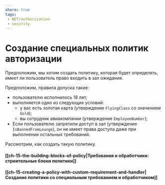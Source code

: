 ```yaml
---
share: true
tags:
 - NET/authorization
 - security
---
```

# Создание специальных политик авторизации
Предположим, мы хотим создать политику, которая будет определять, имеет ли пользователь право входить в зал ожидания.

Предположим, правила допуска такие:
- пользователю исполнилось 18 лет;
- выполняется одно из следующих условий:
	- у вас есть золотая карта (утверждение `FlyingClass` со значением `Gold`);
	- вы сотрудник авиакомпании (утверждение `EmployeeNumber`);
- Если пользователю запретили доступ в зал (утверждение `IsBannedFromLounge`), он не имеет права доступа даже при выполнении остальных требований.

Рассмотрим, как создать такую политику.

#### [[ch-15-the-building-blocks-of-policy|Требования и обработчики: строительные блоки политики]]
#### [[ch-15-creating-a-policy-with-custom-requirement-and-handler|Создание политики со специальным требованием и обработчиком]]